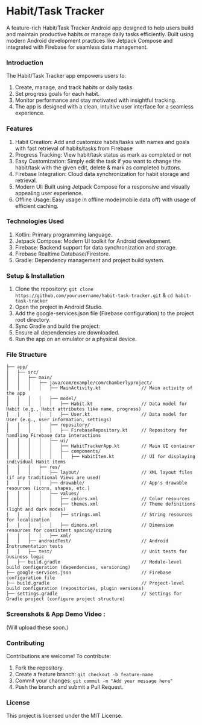 # Habit/Task Tracker
A feature-rich Habit/Task Tracker Android app designed to help users build and maintain productive habits or manage daily tasks efficiently. Built using modern Android development practices like Jetpack Compose and integrated with Firebase for seamless data management.

### Introduction
The Habit/Task Tracker app empowers users to:
1. Create, manage, and track habits or daily tasks.
2. Set progress goals for each habit.
3. Monitor performance and stay motivated with insightful tracking.
4. The app is designed with a clean, intuitive user interface for a seamless experience.

### Features
1. Habit Creation: Add and customize habits/tasks with names and goals with fast retrieval of habits/tasks from Firebase
2. Progress Tracking: View habit/task status as mark as completed or not
3. Easy Customization: Simply edit the task if you want to change the habit/task with the given edit, delete & mark as completed buttons.
4. Firebase Integration: Cloud data synchronization for habit storage and retrieval.
5. Modern UI: Built using Jetpack Compose for a responsive and visually appealing user experience.
6. Offline Usage: Easy usage in offline mode(mobile data off) with usage of efficient caching.

### Technologies Used
1. Kotlin: Primary programming language.
2. Jetpack Compose: Modern UI toolkit for Android development.
3. Firebase: Backend support for data synchronization and storage.
4. Firebase Realtime Database/Firestore.
5. Gradle: Dependency management and project build system.

### Setup & Installation
1. Clone the repository: ```git clone https://github.com/yourusername/habit-task-tracker.git``` & ```cd habit-task-tracker```
2. Open the project in Android Studio.
3. Add the google-services.json file (Firebase configuration) to the project root directory.
4. Sync Gradle and build the project:
5. Ensure all dependencies are downloaded.
6. Run the app on an emulator or a physical device.

### File Structure
```Habit/Task Tracker
├── app/
│   ├── src/
│   │   ├── main/
│   │   │   ├── java/com/example/com/chamberlyproject/
│   │   │   │   ├── MainActivity.kt               // Main activity of the app
│   │   │   │   ├── model/
│   │   │   │   │   ├── Habit.kt                  // Data model for Habit (e.g., Habit attributes like name, progress)
│   │   │   │   │   ├── User.kt                   // Data model for User (e.g., user information, settings)
│   │   │   │   ├── repository/
│   │   │   │   │   ├── FirebaseRepository.kt     // Repository for handling Firebase data interactions
│   │   │   │   ├── ui/
│   │   │   │   │   ├── HabitTrackerApp.kt        // Main UI container
│   │   │   │   │   ├── components/
│   │   │   │   │   │   ├── HabitItem.kt          // UI for displaying individual Habit items
│   │   │   ├── res/
│   │   │   │   ├── layout/                       // XML layout files (if any traditional Views are used)
│   │   │   │   ├── drawable/                     // App's drawable resources (icons, shapes, etc.)
│   │   │   │   ├── values/
│   │   │   │   │   ├── colors.xml                // Color resources
│   │   │   │   │   ├── themes.xml                // Theme definitions (light and dark modes)
│   │   │   │   │   ├── strings.xml               // String resources for localization
│   │   │   │   │   ├── dimens.xml                // Dimension resources for consistent spacing/sizing
│   │   │   │   ├── xml/
│   │   ├── androidTest/                          // Android Instrumentation tests
│   │   ├── test/                                 // Unit tests for business logic
│   ├── build.gradle                              // Module-level build configuration (dependencies, versioning)
├── google-services.json                          // Firebase configuration file
├── build.gradle                                  // Project-level build configuration (repositories, plugin versions)
├── settings.gradle                               // Settings for Gradle project (configure project structure)
```
### Screenshots & App Demo Video :

(Will upload these soon.)

### Contributing
Contributions are welcome! To contribute:
1. Fork the repository.
2. Create a feature branch: ```git checkout -b feature-name```
3. Commit your changes: ```git commit -m "Add your message here"```
4. Push the branch and submit a Pull Request.

### License
This project is licensed under the MIT License.
